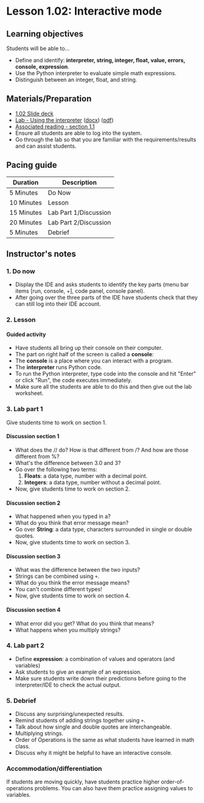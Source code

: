 # Lesson 1.02: Interactive mode

## Learning objectives

Students will be able to...

* Define and identify: **interpreter, string, integer, float, value, errors, console, expression**.
* Use the Python interpreter to evaluate simple math expressions.
* Distinguish between an integer, float, and string.

## Materials/Preparation

* [1.02 Slide deck](https://github.com/TEALSK12/2nd-semester-introduction-to-computer-science/raw/master/units/1_unit/slidedecks/Intro%20Python%201.02%20TEALS.pptx)
* [Lab - Using the interpreter][] ([docx][]) ([pdf][])
* [Associated reading - section 1.1](https://tealsk12.github.io/2nd-semester-introduction-to-computer-science/readings.md#associatedreadings/1.1)
* Ensure all students are able to log into the system.
* Go through the lab so that you are familiar with the requirements/results and can assist students.

## Pacing guide

| **Duration**   | **Description**    |
| ---------- | -------------- |
| 5 Minutes  | Do Now         |
| 10 Minutes | Lesson         |
| 15 Minutes | Lab Part 1/Discussion |
| 20 Minutes | Lab Part 2/Discussion          |
| 5 Minutes | Debrief     |

## Instructor's notes

### 1. Do now

* Display the IDE and asks students to identify the key parts (menu bar items [run, console, +], code panel, console panel).
* After going over the three parts of the IDE have students check that they can still log into their IDE account.

### 2. Lesson

#### Guided activity

* Have students all bring up their console on their computer.
* The part on right half of the screen is called a **console**:
* The **console** is a place where you can interact with a program.
* The **interpreter** runs Python code.
* To run the Python interpreter, type code into the console and hit "Enter" or click "Run", the code executes immediately.
* Make sure all the students are able to do this and then give out the lab worksheet.

### 3. Lab part 1

Give students time to work on section 1.

#### Discussion section 1

* What does the // do? How is that different from /? And how are those different from %?
* What's the difference between 3.0 and 3?
* Go over the following two terms:
  1. **Floats**: a data type, number with a decimal point.
  2. **Integers**: a data type, number without a decimal point.
* Now, give students time to work on section 2.

#### Discussion section 2

* What happened when you typed in a?
* What do you think that error message mean?
* Go over **String**: a data type, characters surrounded in single or double quotes.
* Now, give students time to work on section 3.

#### Discussion section 3

* What was the difference between the two inputs?
* Strings can be combined using `+`.
* What do you think the error message means?
* You can't combine different types!
* Now, give students time to work on section 4.

#### Discussion section 4

* What error did you get? What do you think that means?
* What happens when you multiply strings?

### 4. Lab part 2

* Define **expression**: a combination of values and operators (and variables)
* Ask students to give an example of an expression.
* Make sure students write down their predictions before going to the interpreter/IDE to check the actual output.

### 5. Debrief

* Discuss any surprising/unexpected results.
* Remind students of adding strings together using `+`.
* Talk about how single and double quotes are interchangeable.
* Multiplying strings.
* Order of Operations is the same as what students have learned in math class.
* Discuss why it might be helpful to have an interactive console.

### Accommodation/differentiation

If students are moving quickly, have students practice higher order-of-operations problems. You can also have them practice assigning values to variables.
  
[Lab - Using the Interpreter]:lab.md

[pdf]: https://github.com/TEALSK12/2nd-semester-introduction-to-computer-science/raw/master/units/1_unit/02_lesson/lab.pdf
[docx]: https://github.com/TEALSK12/2nd-semester-introduction-to-computer-science/raw/master/units/1_unit/02_lesson/lab.docx
